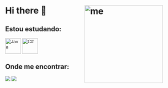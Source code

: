 # Hi there 👋 <img align="right" alt="me"  width="250" src="https://media.discordapp.net/attachments/1129211461479178343/1129216580648181780/hi.gif.gif?width=606&height=606">

<h2> Estou estudando: </h2>

<div style="display: inline_block">
<img align="center" alt="Java" width="50" src="https://cdn.jsdelivr.net/gh/devicons/devicon/icons/java/java-original.svg">
<img align="center" alt="C#" width="50" src="https://cdn.jsdelivr.net/gh/devicons/devicon/icons/csharp/csharp-original.svg">
</div>

##

<div>

<h2> Onde me encontrar: </h2>

<a href="https://www.linkedin.com/in/laryssa-patez-da-silva-6504a0199/" rel="nofollow"><img src="https://camo.githubusercontent.com/c00f87aeebbec37f3ee0857cc4c20b21fefde8a96caf4744383ebfe44a47fe3f/68747470733a2f2f696d672e736869656c64732e696f2f62616467652f2d4c696e6b6564496e2d2532333030373742353f7374796c653d666f722d7468652d6261646765266c6f676f3d6c696e6b6564696e266c6f676f436f6c6f723d7768697465" data-canonical-src="https://img.shields.io/badge/-LinkedIn-%230077B5?style=for-the-badge&amp;logo=linkedin&amp;logoColor=white" style="max-width: 30%;"></a>
<a href="mailto:contatolaryssapatez@gmail.com"><img src="https://camo.githubusercontent.com/927d6b3961fa048ff7303daf291cb5869dfa25018997cf8c1373c2f6a85b1458/68747470733a2f2f696d672e736869656c64732e696f2f62616467652f2d476d61696c2d2532333333333f7374796c653d666f722d7468652d6261646765266c6f676f3d676d61696c266c6f676f436f6c6f723d7768697465" data-canonical-src="https://img.shields.io/badge/-Gmail-%23333?style=for-the-badge&amp;logo=gmail&amp;logoColor=white" style="max-width: 30%;"></a>

</div>
